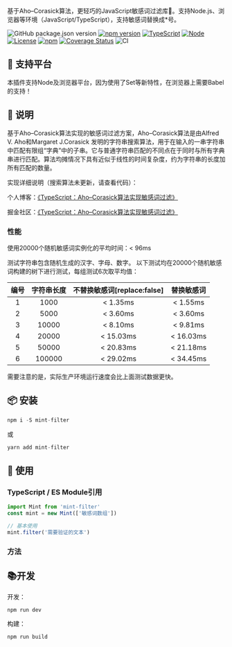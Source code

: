 基于Aho–Corasick算法，更轻巧的JavaScript敏感词过滤库🚀。支持Node.js、浏览器等环境（JavaScript/TypeScript），支持敏感词替换成*号。

![GitHub package.json version](https://img.shields.io/github/package-json/v/ZhelinCheng/mint-filter.svg)
[![npm version](https://img.shields.io/npm/v/mint-filter.svg?style=flat-square)](https://www.npmjs.com/package/mint-filter)
[![TypeScript](https://img.shields.io/badge/TypeScript-%3E%3D3.0-green.svg)](https://www.typescriptlang.org/)
[![Node](https://img.shields.io/badge/Node.js-%3E%3D7.6.0-green.svg)](https://nodejs.org/en/)
[![License](https://img.shields.io/github/license/ZhelinCheng/mint-filter.svg)](https://github.com/ZhelinCheng/mint-filter/blob/master/LICENSE)
[![npm](https://img.shields.io/npm/dm/mint-filter.svg)](https://www.npmjs.com/package/mint-filter)
[![Coverage Status](https://coveralls.io/repos/github/ZhelinCheng/mint-filter/badge.svg?branch=master)](https://coveralls.io/github/ZhelinCheng/mint-filter?branch=master)
![CI](https://github.com/ZhelinCheng/mint-filter/workflows/CI/badge.svg)

## 💪 支持平台

本插件支持Node及浏览器平台，因为使用了Set等新特性，在浏览器上需要Babel的支持！

## 🎇 说明

基于Aho–Corasick算法实现的敏感词过滤方案，Aho–Corasick算法是由Alfred V. Aho和Margaret J.Corasick 发明的字符串搜索算法，用于在输入的一串字符串中匹配有限组“字典”中的子串。它与普通字符串匹配的不同点在于同时与所有字典串进行匹配。算法均摊情况下具有近似于线性的时间复杂度，约为字符串的长度加所有匹配的数量。

实现详细说明（搜索算法未更新，请查看代码）：

个人博客：[《TypeScript：Aho–Corasick算法实现敏感词过滤》](https://zhelin.me/post/47627553bd09576fbdeafc11dc93bfbf/)

掘金社区：[《TypeScript：Aho–Corasick算法实现敏感词过滤》](https://juejin.im/post/5cfa6bb6f265da1b8a4f0ed8)

### 性能

使用20000个随机敏感词实例化的平均时间：< 96ms

测试字符串包含随机生成的汉字、字母、数字。
以下测试均在20000个随机敏感词构建的树下进行测试，每组测试6次取平均值：

| 编号         | 字符串长度        |  不替换敏感词[replace:false]  | 替换敏感词 |
| :--------:   | :-----:          | :----:        | :----:    |
| 1            | 1000             |   < 1.35ms     | < 1.55ms   |
| 2            | 5000             |   < 3.60ms     | < 3.60ms   |
| 3            | 10000            |   < 8.10ms     | < 9.81ms   |
| 4            | 20000            |   < 15.03ms    | < 16.03ms  |
| 5            | 50000            |   < 20.83ms    | < 21.18ms  |
| 6            | 100000           |   < 29.02ms    | < 34.45ms  |

需要注意的是，实际生产环境运行速度会比上面测试数据更快。

## 📦 安装

```javascript
npm i -S mint-filter
```

或

```javascript
yarn add mint-filter
```

## 🎉 使用

### TypeScript / ES Module引用

```typescript
import Mint from 'mint-filter'
const mint = new Mint(['敏感词数组'])

// 基本使用
mint.filter('需要验证的文本')
```

### 方法


## 📚开发

开发：

```shell
npm run dev
```

构建：

```shell
npm run build
```
